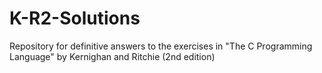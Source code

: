 # K-R2-Solutions
Repository for definitive answers to the exercises in "The C Programming Language" by Kernighan and Ritchie (2nd edition)
